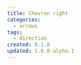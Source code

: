 ```yaml
---
title: Chevron right
categories:
  - arrows
tags:
  - direction
created: 0.1.0
updated: 1.0.0-alpha.1
---
```

